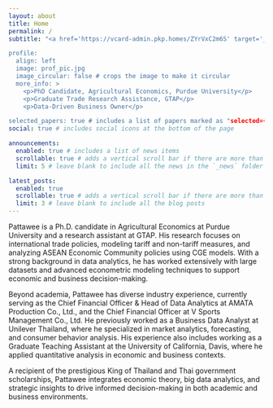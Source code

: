```yaml
---
layout: about
title: Home
permalink: /
subtitle: "<a href='https://vcard-admin.pkp.homes/ZYrVxC2m6S' target='_blank'>Business Card</a>

profile:
  align: left
  image: prof_pic.jpg
  image_circular: false # crops the image to make it circular
  more_info: >
    <p>PhD Candidate, Agricultural Economics, Purdue University</p>
    <p>Graduate Trade Research Assistance, GTAP</p>
    <p>Data-Driven Business Owner</p>

selected_papers: true # includes a list of papers marked as "selected={true}"
social: true # includes social icons at the bottom of the page

announcements:
  enabled: true # includes a list of news items
  scrollable: true # adds a vertical scroll bar if there are more than 3 news items
  limit: 5 # leave blank to include all the news in the `_news` folder

latest_posts:
  enabled: true
  scrollable: true # adds a vertical scroll bar if there are more than 3 new posts items
  limit: 3 # leave blank to include all the blog posts
---
```


Pattawee is a Ph.D. candidate in Agricultural Economics at Purdue University and a research assistant at GTAP. His research focuses on international trade policies, modeling tariff and non-tariff measures, and analyzing ASEAN Economic Community policies using CGE models. With a strong background in data analytics, he has worked extensively with large datasets and advanced econometric modeling techniques to support economic and business decision-making.

Beyond academia, Pattawee has diverse industry experience, currently serving as the Chief Financial Officer & Head of Data Analytics at AMATA Production Co., Ltd., and the Chief Financial Officer at V Sports Management Co., Ltd. He previously worked as a Business Data Analyst at Unilever Thailand, where he specialized in market analytics, forecasting, and consumer behavior analysis. His experience also includes working as a Graduate Teaching Assistant at the University of California, Davis, where he applied quantitative analysis in economic and business contexts.

A recipient of the prestigious King of Thailand and Thai government scholarships, Pattawee integrates economic theory, big data analytics, and strategic insights to drive informed decision-making in both academic and business environments.
